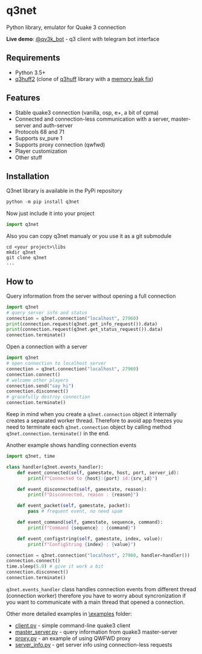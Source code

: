 # q3net
Python library, emulator for Quake 3 connection

**Live demo**: [@qv3k_bot](https://t.me/qv3k_bot) - q3 client with telegram bot interface

## Requirements
- Python 3.5+
- [q3huff2](https://pypi.org/project/q3huff2/) (clone of [q3huff](https://pypi.org/project/q3huff/) library with a [memory leak fix](https://github.com/JKornev/python-q3huff/commit/7d88c6ea90667273b32c0bfb4954f8d8826e693f))

## Features
- Stable quake3 connection (vanilla, osp, e+, a bit of cpma)
- Connected and connection-less communication with a server, master-server and auth-server
- Protocols 68 and 71
- Supports sv_pure 1
- Supports proxy connection (qwfwd)
- Player customization
- Other stuff

## Installation
Q3net library is available in the PyPi repository
```python
python -m pip install q3net
```
Now just include it into your project
```python
import q3net
```
Also you can copy q3net manualy or you use it as a git submodule
```
cd <your project>\libs
mkdir q3net
git clone q3net
...
```

## How to
Query information from the server without opening a full connection
```python
import q3net
# query server info and status
connection = q3net.connection("localhost", 27960)
print(connection.request(q3net.get_info_request()).data)
print(connection.request(q3net.get_status_request()).data)
connection.terminate()
```

Open a connection with a server
```python
import q3net
# open connection to localhost server
connection = q3net.connection("localhost", 27960)
connection.connect()
# welcome other players
connection.send("say hi")
connection.disconnect()
# gracefully destroy connection
connection.terminate()
```
Keep in mind when you create a `q3net.connection` object it internally creates a separated worker thread. Therefore to avoid app freezes you need to terminate each `q3net.connection` object by calling method `q3net.connection.terminate()` in the end.

Another example shows handling connection events
```python
import q3net, time

class handler(q3net.events_handler):
    def event_connected(self, gamestate, host, port, server_id):
        print(f"Connected to {host}:{port} id:{srv_id}")

    def event_disconnected(self, gamestate, reason):
        print(f"Disconnected, reason : {reason}")

    def event_packet(self, gamestate, packet):
        pass # frequent event, no need spam

    def event_command(self, gamestate, sequence, command):
        print(f"Command {sequence} : {command}")

    def event_configstring(self, gamestate, index, value):
        print(f"ConfigString {index} : {value}")

connection = q3net.connection("localhost", 27960, handler=handler())
connection.connect()
time.sleep(5.0) # give it work a bit
connection.disconnect()
connection.terminate()
```
`q3net.events_handler` class handles connection events from different thread (connection worker) therefore you have to worry about syncronization if you want to communicate with a main thread that opened a connection.

Other more detailed examples in [\examples](https://github.com/JKornev/q3net/tree/main/examples) folder:
- [client.py](https://github.com/JKornev/q3net/blob/main/examples/client.py) - simple command-line quake3 client
- [master_server.py](https://github.com/JKornev/q3net/blob/main/examples/master_server.py) - query information from quake3 master-server
- [proxy.py](https://github.com/JKornev/q3net/blob/main/examples/proxy.py) - an example of using QWFWD proxy
- [server_info.py](https://github.com/JKornev/q3net/blob/main/examples/server_info.py) - get server info using connection-less requests

